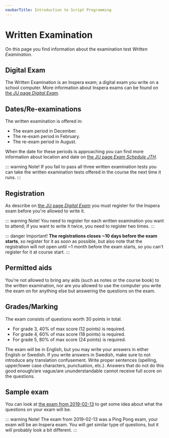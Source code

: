 ```yaml
---
navbarTitle: Introduction to Script Programming
---
```

# Written Examination
On this page you find information about the examination test *Written Examination*.

## Digital Exam
The Written Examination is an Inspera exam; a digital exam you write on a school computer. More information about Inspera exams can be found on [the JU page *Digital Exam*](https://ju.se/student/en/digital-exam.html).

## Dates/Re-examinations
The written examination is offered in:

* The exam period in December.
* The re-exam period in February.
* The re-exam period in August.

When the date for these periods is approaching you can find more information about location and date on [the JU page *Exam Schedule JTH*](https://ju.se/student/en/studies/examination/exam-schedule-jth.html).

::: warning Note!
If you fail to pass all three written examination tests you can take the written examination tests offered in the course the next time it runs.
:::

## Registration
As describe on [the JU page *Digital Exam*](https://ju.se/student/en/digital-exam.html) you must register for the Inspera exam before you're allowed to write it.

::: warning Note!
You need to register for each written examination you want to attend; if you want to write it twice, you need to register two times.
:::

::: danger Important!
**The registrations closes ~10 days before the exam starts**, so register for it as soon as possible, but also note that the registration will not open until ~1 month before the exam starts, so you can't register for it at course start.
:::

## Permitted aids
You're not allowed to bring any aids (such as notes or the course book) to the written examination, nor are you allowed to use the computer you write the exam on for anything else but answering the questions on the exam.

## Grades/Marking
The exam consists of questions worth 30 points in total.

* For grade 3, 40% of max score (12 points) is required.
* For grade 4, 60% of max score (18 points) is required.
* For grade 5, 80% of max score (24 points) is required.

The exam will be in English, but you may write your answers in either English or Swedish. If you write answers in Swedish, make sure to not introduce any translation confusement. Write proper sentences (spelling, upper/lower case characters, punctuation, etc.). Answers that do not do this good enough/are vague/are ununderstandable cannot receive full score on the questions.

## Sample exam
You can look at [the exam from 2019-02-13](/course-material/introduction-to-script-programming/exam-2019-02-13.pdf) to get some idea about what the questions on your exam will be.

::: warning Note!
The exam from 2019-02-13 was a Ping Pong exam, your exam will be an Inspera exam. You will get similar type of questions, but it will probably look a bit different.
:::